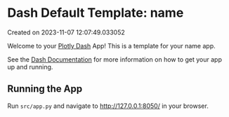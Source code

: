 # Dash Default Template: name

Created on 2023-11-07 12:07:49.033052

Welcome to your [Plotly Dash](https://plotly.com/dash/) App! This is a template for your name app.

See the [Dash Documentation](https://dash.plotly.com/introduction) for more information on how to get your app up and running.

## Running the App

Run `src/app.py` and navigate to http://127.0.0.1:8050/ in your browser.